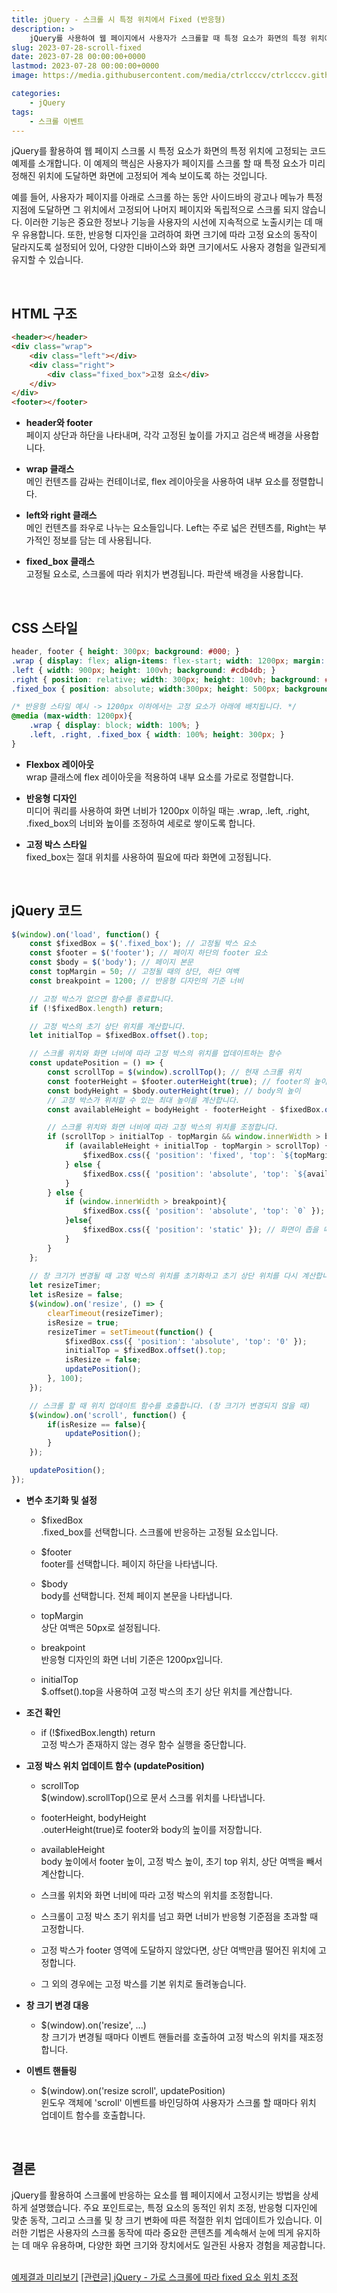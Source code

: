 ```yaml
---
title: jQuery - 스크롤 시 특정 위치에서 Fixed (반응형)
description: >  
    jQuery를 사용하여 웹 페이지에서 사용자가 스크롤할 때 특정 요소가 화면의 특정 위치에 고정되는 방법을 설명합니다. 반응형 디자인을 고려한 이 예제는 HTML 구조, CSS 스타일, jQuery 코드를 자세히 다루며, 스크롤 및 창 크기 변경에 반응하는 동적인 웹 페이지 기능 구현을 보여줍니다.
slug: 2023-07-28-scroll-fixed
date: 2023-07-28 00:00:00+0000
lastmod: 2023-07-28 00:00:00+0000
image: https://media.githubusercontent.com/media/ctrlcccv/ctrlcccv.github.io/master/assets/img/post/2023-07-28-scroll-fixed.webp

categories:
    - jQuery
tags:
    - 스크롤 이벤트
---
```

jQuery를 활용하여 웹 페이지 스크롤 시 특정 요소가 화면의 특정 위치에 고정되는 코드 예제를 소개합니다. 이 예제의 핵심은 사용자가 페이지를 스크롤 할 때 특정 요소가 미리 정해진 위치에 도달하면 화면에 고정되어 계속 보이도록 하는 것입니다.   

예를 들어, 사용자가 페이지를 아래로 스크롤 하는 동안 사이드바의 광고나 메뉴가 특정 지점에 도달하면 그 위치에서 고정되어 나머지 페이지와 독립적으로 스크롤 되지 않습니다. 이러한 기능은 중요한 정보나 기능을 사용자의 시선에 지속적으로 노출시키는 데 매우 유용합니다. 또한, 반응형 디자인을 고려하여 화면 크기에 따라 고정 요소의 동작이 달라지도록 설정되어 있어, 다양한 디바이스와 화면 크기에서도 사용자 경험을 일관되게 유지할 수 있습니다.  

<script async src="https://pagead2.googlesyndication.com/pagead/js/adsbygoogle.js?client=ca-pub-8535540836842352" crossorigin="anonymous"></script>
<ins class="adsbygoogle"
     style="display:block; text-align:center;"
     data-ad-layout="in-article"
     data-ad-format="fluid"
     data-ad-client="ca-pub-8535540836842352"
     data-ad-slot="2974559225"></ins>
<script>
     (adsbygoogle = window.adsbygoogle || []).push({});
</script>

<br>

## HTML 구조
```html
<header></header>
<div class="wrap">
    <div class="left"></div>
    <div class="right">
        <div class="fixed_box">고정 요소</div>
    </div>
</div>
<footer></footer>
```
* **header와 footer**  
페이지 상단과 하단을 나타내며, 각각 고정된 높이를 가지고 검은색 배경을 사용합니다.  

* **wrap 클래스**   
메인 컨텐츠를 감싸는 컨테이너로, flex 레이아웃을 사용하여 내부 요소를 정렬합니다.

* **left와 right 클래스**  
메인 컨텐츠를 좌우로 나누는 요소들입니다. Left는 주로 넓은 컨텐츠를, Right는 부가적인 정보를 담는 데 사용됩니다.

* **fixed_box 클래스**  
고정될 요소로, 스크롤에 따라 위치가 변경됩니다. 파란색 배경을 사용합니다.  
<br>

## CSS 스타일
```css
header, footer { height: 300px; background: #000; } 
.wrap { display: flex; align-items: flex-start; width: 1200px; margin: 0 auto; } 
.left { width: 900px; height: 100vh; background: #cdb4db; } 
.right { position: relative; width: 300px; height: 100vh; background: #ffc8dd; } 
.fixed_box { position: absolute; width:300px; height: 500px; background: #a2d2ff; } 

/* 반응형 스타일 예시 -> 1200px 이하에서는 고정 요소가 아래에 배치됩니다. */
@media (max-width: 1200px){
    .wrap { display: block; width: 100%; } 
    .left, .right, .fixed_box { width: 100%; height: 300px; } 
}
```
* **Flexbox 레이아웃**  
wrap 클래스에 flex 레이아웃을 적용하여 내부 요소를 가로로 정렬합니다.  

* **반응형 디자인**   
미디어 쿼리를 사용하여 화면 너비가 1200px 이하일 때는 .wrap, .left, .right, .fixed_box의 너비와 높이를 조정하여 세로로 쌓이도록 합니다.

* **고정 박스 스타일**  
fixed_box는 절대 위치를 사용하여 필요에 따라 화면에 고정됩니다.

<script async src="https://pagead2.googlesyndication.com/pagead/js/adsbygoogle.js?client=ca-pub-8535540836842352" crossorigin="anonymous"></script>
<ins class="adsbygoogle"
     style="display:block; text-align:center;"
     data-ad-layout="in-article"
     data-ad-format="fluid"
     data-ad-client="ca-pub-8535540836842352"
     data-ad-slot="2974559225"></ins>
<script>
     (adsbygoogle = window.adsbygoogle || []).push({});
</script>

<br>

## jQuery 코드
```js
$(window).on('load', function() {
    const $fixedBox = $('.fixed_box'); // 고정될 박스 요소
    const $footer = $('footer'); // 페이지 하단의 footer 요소
    const $body = $('body'); // 페이지 본문
    const topMargin = 50; // 고정될 때의 상단, 하단 여백
    const breakpoint = 1200; // 반응형 디자인의 기준 너비

    // 고정 박스가 없으면 함수를 종료합니다.
    if (!$fixedBox.length) return;

    // 고정 박스의 초기 상단 위치를 계산합니다.
    let initialTop = $fixedBox.offset().top;

    // 스크롤 위치와 화면 너비에 따라 고정 박스의 위치를 업데이트하는 함수
    const updatePosition = () => {
        const scrollTop = $(window).scrollTop(); // 현재 스크롤 위치
        const footerHeight = $footer.outerHeight(true); // footer의 높이
        const bodyHeight = $body.outerHeight(true); // body의 높이
        // 고정 박스가 위치할 수 있는 최대 높이를 계산합니다.
        const availableHeight = bodyHeight - footerHeight - $fixedBox.outerHeight(true) - initialTop - topMargin;

        // 스크롤 위치와 화면 너비에 따라 고정 박스의 위치를 조정합니다.
        if (scrollTop > initialTop - topMargin && window.innerWidth > breakpoint) {
            if (availableHeight + initialTop - topMargin > scrollTop) {
                $fixedBox.css({ 'position': 'fixed', 'top': `${topMargin}px` });
            } else {
                $fixedBox.css({ 'position': 'absolute', 'top': `${availableHeight}px` });
            }
        } else {
            if (window.innerWidth > breakpoint){
                $fixedBox.css({ 'position': 'absolute', 'top': `0` }); // 고정 박스 위치가 최상단일 때
            }else{
                $fixedBox.css({ 'position': 'static' }); // 화면이 좁을 때는 기본 위치로 설정
            }
        }
    };
    
    // 창 크기가 변경될 때 고정 박스의 위치를 초기화하고 초기 상단 위치를 다시 계산합니다.
    let resizeTimer;
    let isResize = false;
    $(window).on('resize', () => {
        clearTimeout(resizeTimer);
        isResize = true;
        resizeTimer = setTimeout(function() {
            $fixedBox.css({ 'position': 'absolute', 'top': '0' });
            initialTop = $fixedBox.offset().top;
            isResize = false;
            updatePosition();
        }, 100);
    });

    // 스크롤 할 때 위치 업데이트 함수를 호출합니다. (창 크기가 변경되지 않을 때)
    $(window).on('scroll', function() {
        if(isResize == false){
            updatePosition();
        }
    });

    updatePosition();
});
```
* **변수 초기화 및 설정**  
  * $fixedBox  
  .fixed_box를 선택합니다. 스크롤에 반응하는 고정될 요소입니다.  

  * $footer  
  footer를 선택합니다. 페이지 하단을 나타냅니다.  

  * $body  
  body를 선택합니다. 전체 페이지 본문을 나타냅니다.  

  * topMargin  
  상단 여백은 50px로 설정됩니다.  

  * breakpoint  
  반응형 디자인의 화면 너비 기준은 1200px입니다.  

  * initialTop  
  $.offset().top을 사용하여 고정 박스의 초기 상단 위치를 계산합니다.  

* **조건 확인**  
  * if (!$fixedBox.length) return  
  고정 박스가 존재하지 않는 경우 함수 실행을 중단합니다.

* **고정 박스 위치 업데이트 함수 (updatePosition)**
  * scrollTop  
  $(window).scrollTop()으로 문서 스크롤 위치를 나타냅니다.

  * footerHeight, bodyHeight  
  .outerHeight(true)로 footer와 body의 높이를 저장합니다.

  * availableHeight  
  body 높이에서 footer 높이, 고정 박스 높이, 초기 top 위치, 상단 여백을 빼서 계산합니다.

  * 스크롤 위치와 화면 너비에 따라 고정 박스의 위치를 조정합니다.
  * 스크롤이 고정 박스 초기 위치를 넘고 화면 너비가 반응형 기준점을 초과할 때 고정합니다.
  * 고정 박스가 footer 영역에 도달하지 않았다면, 상단 여백만큼 떨어진 위치에 고정합니다.
  * 그 외의 경우에는 고정 박스를 기본 위치로 돌려놓습니다.

* **창 크기 변경 대응**  
  * $(window).on('resize', ...)  
  창 크기가 변경될 때마다 이벤트 핸들러를 호출하여 고정 박스의 위치를 재조정합니다.

* **이벤트 핸들링**  
  * $(window).on('resize scroll', updatePosition)  
  윈도우 객체에 'scroll' 이벤트를 바인딩하여 사용자가 스크롤 할 때마다 위치 업데이트 함수를 호출합니다.

<br>

## 결론
jQuery를 활용하여 스크롤에 반응하는 요소를 웹 페이지에서 고정시키는 방법을 상세하게 설명했습니다. 주요 포인트로는, 특정 요소의 동적인 위치 조정, 반응형 디자인에 맞춘 동작, 그리고 스크롤 및 창 크기 변화에 따른 적절한 위치 업데이트가 있습니다. 이러한 기법은 사용자의 스크롤 동작에 따라 중요한 콘텐츠를 계속해서 눈에 띄게 유지하는 데 매우 유용하며, 다양한 화면 크기와 장치에서도 일관된 사용자 경험을 제공합니다.  
<br>

<div class="btn_wrap">
    <a target="_blank" href="https://ctrlcccv.github.io/ctrlcccv-demo/2023-07-28-scroll-fixed/">예제결과 미리보기</a>
    <a href="https://ctrlcccv.github.io/code/2023-12-02-fixed-scroll/">[관련글] jQuery - 가로 스크롤에 따라 fixed 요소 위치 조정</a>
</div>
